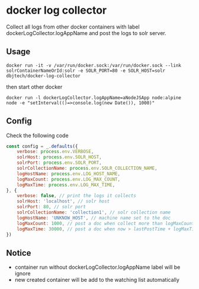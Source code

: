 # docker log collector

Collect all logs from other docker containers with label dockerLogCollector.logAppName and post the logs to solr server.

## Usage

```
docker run -it -v /var/run/docker.sock:/var/run/docker.sock --link solrContainerNameOrId:solr -e SOLR_PORT=80 -e SOLR_HOST=solr dbjtech/docker-log-collector
```

then start other docker

```
docker run -l dockerLogCollector.logAppName=aNodeJSApp node:alpine node -e "setInterval(()=>console.log(new Date()), 1000)"
```

## Config

Check the following code

```js
const config = _.defaults({
	verbose: process.env.VERBOSE,
	solrHost: process.env.SOLR_HOST,
	solrPort: process.env.SOLR_PORT,
	solrCollectionName: process.env.SOLR_COLLECTION_NAME,
	logHostName: process.env.LOG_HOST_NAME,
	logMaxCount: process.env.LOG_MAX_COUNT,
	logMaxTime: process.env.LOG_MAX_TIME,
}, {
	verbose: false, // print the logs it collects
	solrHost: 'localhost', // solr host
	solrPort: 80, // solr port
	solrCollectionName: 'collection1', // solr collection name
	logHostName: 'UNKNOW_HOST', // machine name set to the doc
	logMaxCount: 1000, // post a doc when collect more than logMaxCount lines
	logMaxTime: 30000, // post a doc when now > lastPostTime + logMaxTime, unit ms
})
```

## Notice

- container run without dockerLogCollector.logAppName label will be ignore
- new created container will be add to the watching list automatically
